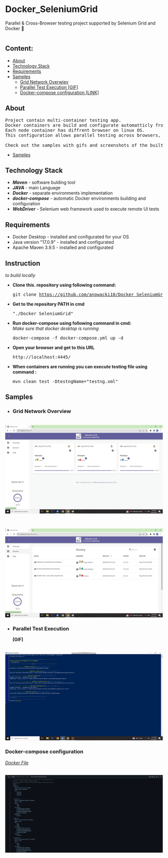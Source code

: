 # Docker_SeleniumGrid
Parallel &amp; Cross-Browser testing project supported by Selenium Grid and Docker 	:whale:
<pre></pre>
## Content:
* [About](#about-project)
* [Technology Stack](#technology-stack)
* [Requirements](#requirements)
* [Samples](#samples)
  + [Grid Network Overwiev](#grid-network-overview)
  + [Parallel Test Execution [GIF] ](#parallel-test-execution)
  + [Docker-compose configuration [LINK]](#docker-compose-configuration)





## About
<pre>
Project contain multi-container testing app.
Docker containers are build and configurate automatticly from docker-compose.yml file.
Each node container has diffrent browser on linux OS.
This configuration allows parallel testing across browsers, and is easy to customize for more complex environments.
  
Check out the samples with gifs and screenshots of the built environment.  
</pre>
* [Samples](#samples)

## Technology Stack
-  <b><i>Maven</b></i> -  software bulding tool
-  <b><i>JAVA</b></i> -  main Language
-  <b><i>Docker</b></i> -  separate environments implementation
-  <b><i>docker-compose</b></i> -  automatic Docker environments building and configuration
-  <b><i>WebDriver</b></i> -  Selenium web framework used to execute remote UI tests

## Requirements
- Docker Desktop - installed and configurated for your OS
- Java version "17.0.9"  - installed and configurated
- Apache Maven 3.9.5 - installed and configurated

## Instruction 
<i>to build locally</i>

- **Clone this. repository using following command:**  <pre>git clone https://github.com/anowacki10/Docker_SeleniumGrid.git</pre>
- **Get to the repository PATH in cmd** <pre> "./Docker_SeleniumGrid"</pre>
- **Run docker-compose using following command in cmd:** <br><i> Make sure that docker desktop is running </i></br><pre>docker-compose -f docker-compose.yml up -d</pre>
- **Open your browser and get to this URL** <pre> http://localhost:4445/ </pre>
- **When containers are running you can execute testing file using command :** <pre>mvn clean test -DtestngName="testng.xml" </pre>



## Samples 

- ### Grid Network Overview
  
<br>![Alt Text](.Attachments/grid_overwiev.png) </br>
<pre></pre>
<br>![Alt Text](.Attachments/gird_sessions.png)  </br>


- ### Parallel Test Execution
   <b>[GIF]</b>

<br>![Alt Text](.Attachments/parallel_test_GIF.gif) </br>

### Docker-compose configuration 
<i>[Docker File](https://github.com/anowacki10/Docker_SeleniumGrid/blob/master/docker-compose.yml)</i>

<br>![Alt text](.Attachments/docker-compose.png)</br>
